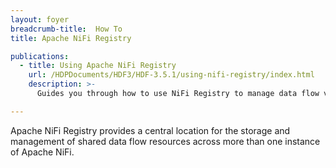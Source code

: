 ```yaml
---
layout: foyer
breadcrumb-title:  How To
title: Apache NiFi Registry

publications:
  - title: Using Apache NiFi Registry
    url: /HDPDocuments/HDF3/HDF-3.5.1/using-nifi-registry/index.html
    description: >-
      Guides you through how to use NiFi Registry to manage data flow versions.

---
```


Apache NiFi Registry provides a central location for the storage and
management of shared data flow resources across more than one instance
of Apache NiFi.
